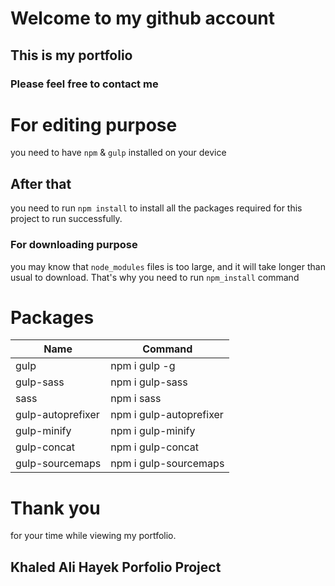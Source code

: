 # Welcome to my github account
## This is my portfolio
### Please feel free to contact me

# For editing purpose
you need to have `npm` & `gulp` installed on your device

## After that
you need to run `npm install` to install all the packages required for this project to run successfully.

### For downloading purpose
you may know that `node_modules` files is too large, and it will take longer than usual to download. That's why
you need to run `npm_install` command 

# Packages
| Name              | Command                 |
| ----------------- | ----------------------- |
| gulp              | npm i gulp -g           |
| gulp-sass         | npm i gulp-sass         |  
| sass              | npm i sass              |  
| gulp-autoprefixer | npm i gulp-autoprefixer |  
| gulp-minify       | npm i gulp-minify       |  
| gulp-concat       | npm i gulp-concat       |  
| gulp-sourcemaps   | npm i gulp-sourcemaps   |  

# Thank you
for your time while viewing my portfolio.

## Khaled Ali Hayek Porfolio Project